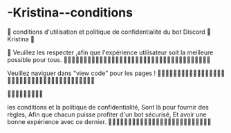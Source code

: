 # -Kristina--conditions
💚 conditions d'utilisation et politique de confidentialité du bot Discord 💚 Kristina 💚

💚 Veuillez les respecter ,afin que l'expérience utilisateur soit la meilleure possible pour tous.
💚💚🎉💚💗💗💚💗💚💗💚💗💚💛💚💗💚💗💚💛💗💚💛💚💗💚💗💚💗💚💗💗💚💗💚💗💚

Veuillez naviguer dans "view code" pour les pages !
💚✅💚🖤💚💖💚🖤💚💙💚🖤💚🖤💕🖤💕🖤🖤💚🖤💚🖤💚✅💚✅💚🖤💚🖤💚🖤✅💕✅💕✅💚

💖💚💖💚💖💚💖💚💖

les conditions et la politique de confidentialité,
Sont là pour fournir des règles,
Afin que chacun puisse profiter d'un bot sécurisé,
Et avoir une bonne expérience avec ce dernier.
💖💖💚🖤💖🖤🖤💖💙💖💙💖💙💖🖤💖🖤🖤💖🖤💖🖤💖🖤💖💙
